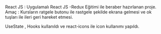 React JS : Uygulamalı React JS -Redux Eğitimi ile beraber hazırlanan proje.
Amaç : Kursların ratgele butonu ile rastgele şekilde ekrana gelmesi ve ok tuşları ile ileri geri hareket etmesi.

UseState , Hooks kullanıldı ve react-icons ile icon kullanımı yapıldı.
